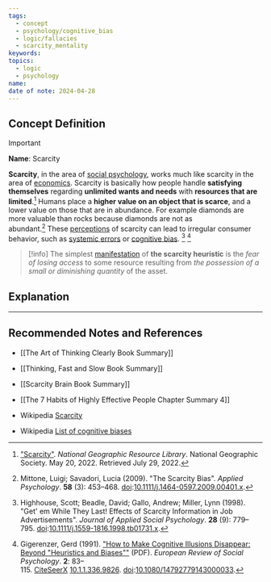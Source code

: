 ```yaml
---
tags:
  - concept
  - psychology/cognitive_bias
  - logic/fallacies
  - scarcity_mentality
keywords: 
topics:
  - logic
  - psychology
name: 
date of note: 2024-04-28
---
```


## Concept Definition

>[!important]
>**Name**:  Scarcity
>
>**Scarcity**, in the area of [social psychology](https://en.wikipedia.org/wiki/Social_psychology "Social psychology"), works much like scarcity in the area of [economics](https://en.wikipedia.org/wiki/Economics "Economics"). Scarcity is basically how people handle **satisfying themselves** regarding **unlimited wants and needs** with **resources that are limited**.[^1] Humans place a **higher value on an object that is scarce**, and a lower value on those that are in abundance. For example diamonds are more valuable than rocks because diamonds are not as abundant.[^2] These [perceptions](https://en.wikipedia.org/wiki/Perception "Perception") of scarcity can lead to irregular consumer behavior, such as [systemic errors](https://en.wikipedia.org/wiki/Systemic_error "Systemic error") or [cognitive bias](https://en.wikipedia.org/wiki/Cognitive_bias "Cognitive bias"). [^3] [^4]

>[!info]
>The simplest [manifestation](https://en.wiktionary.org/wiki/Special:Search/manifestation "wikt:Special:Search/manifestation") of **the scarcity heuristic** is the *fear of losing access* to some resource resulting from *the possession of a small or diminishing quantity* of the asset.



## Explanation





-----------
##  Recommended Notes and References

- [[The Art of Thinking Clearly Book Summary]]
- [[Thinking, Fast and Slow Book Summary]]
- [[Scarcity Brain Book Summary]]
- [[The 7 Habits of Highly Effective People Chapter Summary 4]]

- Wikipedia [Scarcity](https://en.wikipedia.org/wiki/Scarcity_(social_psychology))
- Wikipedia [List of cognitive biases](https://en.wikipedia.org/wiki/List_of_cognitive_biases)

[^1]: ["Scarcity"](https://education.nationalgeographic.org/resource/scarcity). _National Geographic Resource Library_. National Geographic Society. May 20, 2022. Retrieved July 29, 2022.

[^2]: Mittone, Luigi; Savadori, Lucia (2009). "The Scarcity Bias". _Applied Psychology_. **58** (3): 453–468. [doi](https://en.wikipedia.org/wiki/Doi_(identifier) "Doi (identifier)"):[10.1111/j.1464-0597.2009.00401.x](https://doi.org/10.1111%2Fj.1464-0597.2009.00401.x).

[^3]: Highhouse, Scott; Beadle, David; Gallo, Andrew; Miller, Lynn (1998). "Get' em While They Last! Effects of Scarcity Information in Job Advertisements". _Journal of Applied Social Psychology_. **28** (9): 779–795. [doi](https://en.wikipedia.org/wiki/Doi_(identifier) "Doi (identifier)"):[10.1111/j.1559-1816.1998.tb01731.x](https://doi.org/10.1111%2Fj.1559-1816.1998.tb01731.x).

[^4]: Gigerenzer, Gerd (1991). ["How to Make Cognitive Illusions Disappear: Beyond "Heuristics and Biases""](http://library.mpib-berlin.mpg.de/ft/gg/GG_How_1991.pdf) (PDF). _European Review of Social Psychology_. **2**: 83–115. [CiteSeerX](https://en.wikipedia.org/wiki/CiteSeerX_(identifier) "CiteSeerX (identifier)") [10.1.1.336.9826](https://citeseerx.ist.psu.edu/viewdoc/summary?doi=10.1.1.336.9826). [doi](https://en.wikipedia.org/wiki/Doi_(identifier) "Doi (identifier)"):[10.1080/14792779143000033](https://doi.org/10.1080%2F14792779143000033).